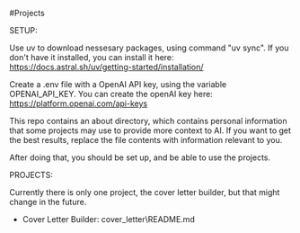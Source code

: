 #Projects

SETUP:

Use uv to download nessesary packages, using command "uv sync".
If you don't have it installed, you can install it here: https://docs.astral.sh/uv/getting-started/installation/

Create a .env file with a OpenAI API key, using the variable OPENAI_API_KEY.
You can create the openAI key here: https://platform.openai.com/api-keys

This repo contains an about directory, which contains personal information that some projects may use to provide more context to AI. If you want to get the best results, replace the file contents with information relevant to you.

After doing that, you should be set up, and be able to use the projects.

PROJECTS:

Currently there is only one project, the cover letter builder, but that might change in the future.

- Cover Letter Builder: cover_letter\README.md
